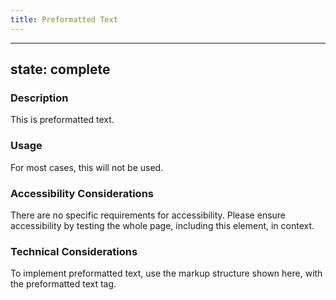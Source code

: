 ```yaml
---
title: Preformatted Text
---
```


---
state: complete
---

### Description
This is preformatted text.

### Usage
For most cases, this will not be used.

### Accessibility Considerations
There are no specific requirements for accessibility. Please ensure accessibility by testing the whole page, including this element, in context.

<!-- ### SEO Considerations
This section is left intentionally blank and is for future consideration. -->

### Technical Considerations
To implement preformatted text, use the markup structure shown here, with the preformatted text tag.
